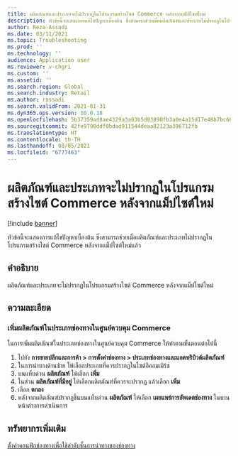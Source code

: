```yaml
---
title: ผลิตภัณฑ์และประเภทจะไม่ปรากฏในโปรแกรมสร้างไซต์ Commerce หลังจากแม็ปไซต์ใหม่
description: หัวข้อนี้จะแสดงการแก้ไขปัญหาเบื้องต้น ซึ่งสามารถช่วยเมื่อผลิตภัณฑ์และประเภทไม่ปรากฏในโปรแกรมสร้างไซต์ Commerce หลังจากแม็ปไซต์ใหม่แล้ว
author: Reza-Assadi
ms.date: 03/11/2021
ms.topic: Troubleshooting
ms.prod: ''
ms.technology: ''
audience: Application user
ms.reviewer: v-chgri
ms.custom: ''
ms.assetid: ''
ms.search.region: Global
ms.search.industry: Retail
ms.author: rassadi
ms.search.validFrom: 2021-01-31
ms.dyn365.ops.version: 10.0.18
ms.openlocfilehash: 5b37359ad8ae4329a3a03b5d03890fb3a0e4a15d17e48b7bc6667c0e4d42acd7
ms.sourcegitcommit: 42fe9790ddf0bdad911544deaa82123a396712fb
ms.translationtype: HT
ms.contentlocale: th-TH
ms.lasthandoff: 08/05/2021
ms.locfileid: "6777463"
---
```

# <a name="products-and-categories-dont-appear-in-commerce-site-builder-after-a-new-site-is-mapped"></a>ผลิตภัณฑ์และประเภทจะไม่ปรากฏในโปรแกรมสร้างไซต์ Commerce หลังจากแม็ปไซต์ใหม่

[!include [banner](../../includes/banner.md)]

หัวข้อนี้จะแสดงการแก้ไขปัญหาเบื้องต้น ซึ่งสามารถช่วยเมื่อผลิตภัณฑ์และประเภทไม่ปรากฏในโปรแกรมสร้างไซต์ Commerce หลังจากแม็ปไซต์ใหม่แล้ว

## <a name="description"></a>คำอธิบาย

ผลิตภัณฑ์และประเภทจะไม่ปรากฏในโปรแกรมสร้างไซต์ Commerce หลังจากแม็ปไซต์ใหม่

## <a name="resolution"></a>ความละเอียด

### <a name="add-products-to-channel-categories-in-commerce-headquarters"></a>เพิ่มผลิตภัณฑ์ในประเภทช่องทางในศูนย์ควบคุม Commerce

ในการเพิ่มผลิตภัณฑ์ในประเภทช่องทางในศูนย์ควบคุม Commerce ให้ทำตามขั้นตอนต่อไปนี้

1. ไปยัง **การขายปลีกและการค้า \> การตั้งค่าช่องทาง \> ประเภทช่องทางและแอตทริบิวต์ผลิตภัณฑ์**
1. ในการนําทางด้านซ้าย ให้เลือกประเภทที่ควรปรากฏในไซต์อีคอมเมิร์ซ
1. บนแท็บด่วน **ผลิตภัณฑ์** ให้เลือก **เพิ่ม**
1. ในส่วน **ผลิตภัณฑ์ที่มีอยู่** ให้เลือกผลิตภัณฑ์ที่ควรจะปรากฏ แล้วเลือก **เพิ่ม**
1. เลือก **ตกลง**
1. หลังจากผลิตภัณฑ์ปรากฏขึ้นบนแท็บด่วน **ผลิตภัณฑ์** ให้เลือก **เผยแพร่การอัพเดตช่องทาง** ในบานหน้าต่างการดำเนินการ

## <a name="additional-resources"></a>ทรัพยากรเพิ่มเติม

[ตั้งค่าคอนฟิกช่องทางเพื่อใช้ลำดับชั้นการนำทางของช่องทาง](../configure-channel-hierarchy.md)
